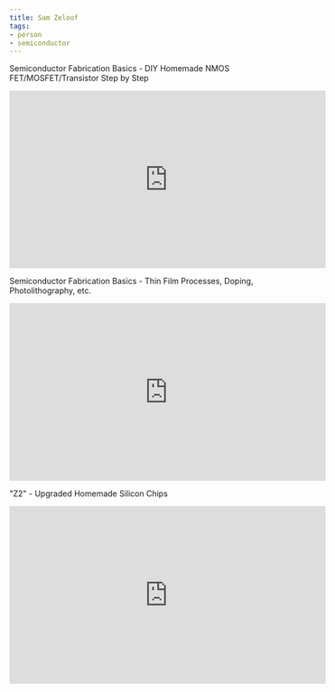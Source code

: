 ```yaml
---
title: Sam Zeloof
tags:
- person
- semiconductor
---
```



Semiconductor Fabrication Basics - DIY Homemade NMOS FET/MOSFET/Transistor Step by Step

<iframe width="560" height="315" src="https://www.youtube.com/embed/s1MCi7FliVY" title="YouTube video player" frameborder="0" allow="accelerometer; autoplay; clipboard-write; encrypted-media; gyroscope; picture-in-picture; web-share" allowfullscreen></iframe>

Semiconductor Fabrication Basics - Thin Film Processes, Doping, Photolithography, etc.

<iframe width="560" height="315" src="https://www.youtube.com/embed/qCSIGejNT4M" title="YouTube video player" frameborder="0" allow="accelerometer; autoplay; clipboard-write; encrypted-media; gyroscope; picture-in-picture; web-share" allowfullscreen></iframe>

"Z2" - Upgraded Homemade Silicon Chips

<iframe width="560" height="315" src="https://www.youtube.com/embed/IS5ycm7VfXg" title="YouTube video player" frameborder="0" allow="accelerometer; autoplay; clipboard-write; encrypted-media; gyroscope; picture-in-picture; web-share" allowfullscreen></iframe>

